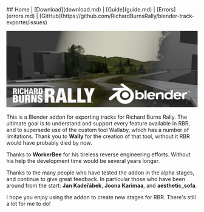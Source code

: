 <title></title>
## Home | [Download](download.md) | [Guide](guide.md) | [Errors](errors.md) | [GitHub](https://github.com/RichardBurnsRally/blender-track-exporter/issues)

![RBR Blender addon](assets/splash.png)

This is a Blender addon for exporting tracks for Richard Burns Rally. The
ultimate goal is to understand and support every feature available in RBR, and
to supersede use of the custom tool Wallaby, which has a number of limitations.
Thank you to **Wally** for the creation of that tool, without it RBR would have
probably died by now.

Thanks to **WorkerBee** for his tireless reverse engineering efforts.
Without his help the development time would be several years longer.

Thanks to the many people who have tested the addon in the alpha stages, and
continue to give great feedback. In particular those who have been around from
the start: **Jan Kadeřábek**, **Joona Karimaa**, and **aesthetic\_sofa**.

I hope you enjoy using the addon to create new stages for RBR. There's still a
lot for me to do!
